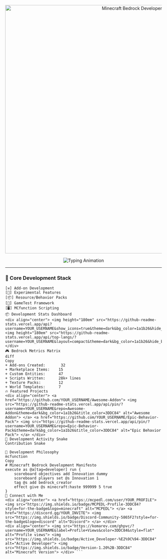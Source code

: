 <!-- Animated Minecraft Banner -->
<p align="center">
  <img src="https://raw.githubusercontent.com/YOUR_USERNAME/YOUR_USERNAME/main/minecraft-banner.gif" alt="Minecraft Bedrock Developer" width="800">
</p>

<!-- Animated Typing Text -->
<div align="center">
  <img src="https://readme-typing-svg.demolab.com?font=Fira+Code&duration=4000&pause=1000&color=3DDC84&center=true&vCenter=true&width=500&lines=Minecraft+Bedrock+Developer;Add-on+Architect;Behavior+Pack+Specialist;Scripting+Sorcerer;UI/UX+Designer" alt="Typing Animation" />
</div>

---

### 🧱 Core Development Stack
```blocks
[⚒️] Add-on Development
[🧪] Experimental Features
[📦] Resource/Behavior Packs
[📜] GameTest Framework
[🖥️] MCfunction Scripting
📦 Development Stats Dashboard
<div align="center"> <img height="180em" src="https://github-readme-stats.vercel.app/api?username=YOUR_USERNAME&show_icons=true&theme=dark&bg_color=1a1b26&hide_border=true&title_color=3DDC84&icon_color=3DDC84&include_all_commits=true"> <img height="180em" src="https://github-readme-stats.vercel.app/api/top-langs/?username=YOUR_USERNAME&layout=compact&theme=dark&bg_color=1a1b26&hide_border=true&title_color=3DDC84"> </div>
🎮 Bedrock Metrics Matrix
diff
Copy
+ Add-ons Created:       32
+ Marketplace Items:    15
+ Custom Entities:      47
+ Scripts Written:      28k+ lines
+ Texture Packs:        12
+ World Templates:      7
🔥 Featured Projects
<div align="center"> <a href="https://github.com/YOUR_USERNAME/Awesome-Addon"> <img src="https://github-readme-stats.vercel.app/api/pin/?username=YOUR_USERNAME&repo=Awesome-Addon&theme=dark&bg_color=1a1b26&title_color=3DDC84" alt="Awesome Addon"> </a> <a href="https://github.com/YOUR_USERNAME/Epic-Behavior-Pack"> <img src="https://github-readme-stats.vercel.app/api/pin/?username=YOUR_USERNAME&repo=Epic-Behavior-Pack&theme=dark&bg_color=1a1b26&title_color=3DDC84" alt="Epic Behavior Pack"> </a> </div>
📜 Development Activity Snake
Contribution Snake

🧠 Development Philosophy
mcfunction
Copy
# Minecraft Bedrock Development Manifesto
execute as @a[tag=developer] run {
    scoreboard objectives add Innovation dummy
    scoreboard players set @s Innovation 1
    tag @s add bedrock_creator
    effect give @s minecraft:haste 999999 5 true
}
🔗 Connect with Me
<div align="center"> <a href="https://mcpedl.com/user/YOUR_PROFILE"> <img src="https://img.shields.io/badge/MCPEDL-Profile-3DDC84?style=for-the-badge&logo=minecraft" alt="MCPEDL"> </a> <a href="https://discord.gg/YOUR_INVITE"> <img src="https://img.shields.io/badge/Discord-Community-5865F2?style=for-the-badge&logo=discord" alt="Discord"> </a> </div>
<div align="center"> <img src="https://komarev.com/ghpvc/?username=YOUR_USERNAME&label=Profile+Views&color=3DDC84&style=flat" alt="Profile views"> <img src="https://img.shields.io/badge/Active_Developer-%E2%9C%94-3DDC84" alt="Active Developer"> <img src="https://img.shields.io/badge/Version-1.20%2B-3DDC84" alt="Minecraft Version"> </div> ```
